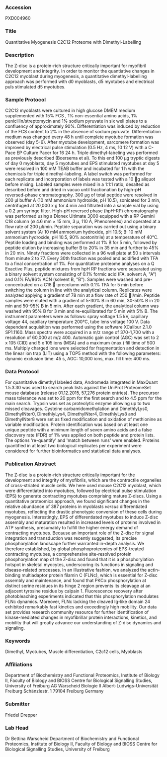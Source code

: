 ### Accession
PXD004960

### Title
Quantitative Myogenesis C2C12 Proteome with Dimethyl-Labelling

### Description
The Z-disc is a protein-rich structure critically important for myofibril development and integrity. In order to monitor the quantiative changes in C2C12 myoblast during myogenesis, a quantitative dimethyl-labelling approach was performed with d0 myoblasts, d5 myotubes and electrical puls stimulated d5 myotubes.

### Sample Protocol
C2C12 myoblasts were cultured in high glucose DMEM medium supplemented with 15% FCS , 1% non-essential amino acids, 1% penicillin/streptomycin and 1% sodium pyruvate in six well plates to a confluency of approximately 90%. Differentiation was induced by reduction of the FCS content to 2%  in the absence of sodium pyruvate. Differentiation medium was changed every 48 h until complete myotube formation was observed (day 5-6). After myotube development, sarcomere formation was improved by electrical pulse stimulation (0.5 Hz, 4 ms, 10   12 V) with a C-Pace EP Culture Pacer for 16 24 h. Triple dimethyl-labeling was performed as previously described (Boersema et al). To this end  100 µg tryptic digests of day 0 myoblasts, day 5 myotubes and EPS stimulated myotubes at day 5 were resolved in 100 mM TEAB buffer and incubated for 1 h with the chemicals for triple dimethyl-labeling. A label switch was performed for each replicate and incorporation of labels was tested with a 10 g aliquot before mixing. Labeled samples were mixed in a 1:1:1 ratio, desalted as described before and dried in vacuo until fractionation by high-pH reversed-phase chromatography. 300 µg of total peptide were resolved in 200 µl buffer A (10 mM ammonium hydroxide, pH 10.5), sonicated for 3 min, centrifuged at 20,000 x g for 4 min and filtrated into a sample vial by using a 0.2 µm syringe filter. High-pH reversed phase (hpH-RP) chromatography was performed using a Dionex Ultimate 3000 equipped with a RP Gemini C18 column (∅ 4.6 mm × 15 mm, 3 µ, 110 Å, Phenomenex) and operated at a flow rate of 200 µl/min. Peptide separation was carried out using a binary solvent system (A: 10 mM ammonium hydroxide, pH 10.5; B: 10 mM ammonium hydroxide, pH 10.5, 90% acetonitrile) at a temperature of 40°C. Peptide loading and binding was performed at 1% B for 5 min, followed by peptide elution by increasing buffer B to 20% in 35 min and further to 45% in 20 min. Ninety fractions were collected in a 96 well plate at 50 s intervals from minute 2 to 77. Every 30th fraction was pooled and acidified with TFA to a final concentration of 1%. For quantitative proteome analyses on a Q Exactive Plus, peptide mixtures from hpH RP fractions were separated using a binary solvent system consisting of 0.1% formic acid (FA, solvent A, "A") and 0.1% FA/86% ACN (solvent B, "B"). Samples were washed and pre-concentrated on a C18 -precolumn with 0.1% TFA for 5 min before switching the column in line with the analytical column. Replicates were analyzed applying a gradient of 78 min at a flow rate of 250 l/min. Peptide samples were eluted with a gradient of 5-30% B in 60 min, 30-50% B in 20 min and 50-95% B in 5 min. After each gradient, the analytical column was washed with 95% B for 3 min and re-equilibrated for 5 min with 5% B. The instrument parameters were as follows: spray voltage 1.5 kV, capillary voltage 44, capillary temperature 200°C, tube lens voltage 100 V. Data dependent acquisition was performed using the software XCalibur 2.1.0 SP1.1160. Mass spectra were acquired in a m/z range of 370-1,700 with a resolution of 60,000 at m/z 400. Automatic gain control (AGC) was set to 2 x 105 (CID) and 5 x 105 ions (MSA) and a maximum (max.) fill time of 500 ms. Multiply charged ions were selected for fragmentation and detection in the linear ion trap (LIT) using a TOP5 method with the following parameters: dynamic exclusion time: 45 s, AGC: 10,000 ions, max. fill time: 400 ms.

### Data Protocol
For quantitative dimethyl labeled data, Andromeda integrated in MaxQuant 1.5.3.30 was used to search peak lists against the UniProt ProteomeSet mouse database (release 01.12.2015, 57,276 protein entries). The precursor mass tolerance was set to 20 ppm for the first search and to 4.5 ppm for the main search. Trypsin was set as proteolytic enzyme allowing up to two missed cleavages. Cysteine carbamidomethylation and DimethlyLys0, DimethylNter0, DimethlyLys4, DimethylNter4, DimethlyLys8 and DimethylNter8 were set as fixed modification and oxidation of methionine as variable modification. Protein identification was based on at least one unique peptide with a minimum length of seven amino acids and a false discovery rate (FDR) of 1% was applied on both peptide and protein lists. The options 're-quantify' and 'match between runs' were enabled. Proteins quantified in at least two biological replicates per experiment were considered for further bioinformatics and statistical data analyses.

### Publication Abstract
The Z-disc is a protein-rich structure critically important for the development and integrity of myofibrils, which are the contractile organelles of cross-striated muscle cells. We here used mouse C2C12 myoblast, which were differentiated into myotubes, followed by electrical pulse stimulation (EPS) to generate contracting myotubes comprising mature Z-discs. Using a quantitative proteomics approach, we found significant changes in the relative abundance of 387 proteins in myoblasts <i>versus</i> differentiated myotubes, reflecting the drastic phenotypic conversion of these cells during myogenesis. Interestingly, EPS of differentiated myotubes to induce Z-disc assembly and maturation resulted in increased levels of proteins involved in ATP synthesis, presumably to fulfill the higher energy demand of contracting myotubes. Because an important role of the Z-disc for signal integration and transduction was recently suggested, its precise phosphorylation landscape further warranted in-depth analysis. We therefore established, by global phosphoproteomics of EPS-treated contracting myotubes, a comprehensive site-resolved protein phosphorylation map of the Z-disc and found that it is a phosphorylation hotspot in skeletal myocytes, underscoring its functions in signaling and disease-related processes. In an illustrative fashion, we analyzed the actin-binding multiadaptor protein filamin C (FLNc), which is essential for Z-disc assembly and maintenance, and found that PKC&#x3b1; phosphorylation at distinct serine residues in its hinge 2 region prevents its cleavage at an adjacent tyrosine residue by calpain 1. Fluorescence recovery after photobleaching experiments indicated that this phosphorylation modulates FLNc dynamics. Moreover, FLNc lacking the cleaved Ig-like domain 24 exhibited remarkably fast kinetics and exceedingly high mobility. Our data set provides research community resource for further identification of kinase-mediated changes in myofibrillar protein interactions, kinetics, and mobility that will greatly advance our understanding of Z-disc dynamics and signaling.

### Keywords
Dimethyl, Myotubes, Muscle differentiation, C2c12 cells, Myoblasts

### Affiliations
Department of Biochemistry and Functional Proteomics, Institute of Biology II, Faculty of Biology and BIOSS Centre for Biological Signalling Studies, University of Freiburg
AG Warscheid
Biologie II
Albert-Ludwigs-Universität Freiburg
Schänzlestr. 1
79104 Freiburg
Germany


### Submitter
Friedel Drepper

### Lab Head
Dr Bettina Warscheid
Department of Biochemistry and Functional Proteomics, Institute of Biology II, Faculty of Biology and BIOSS Centre for Biological Signalling Studies, University of Freiburg


